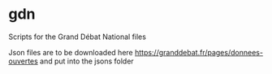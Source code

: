 # gdn
Scripts for the Grand Débat National files

Json files are to be downloaded here https://granddebat.fr/pages/donnees-ouvertes and put into the jsons folder
